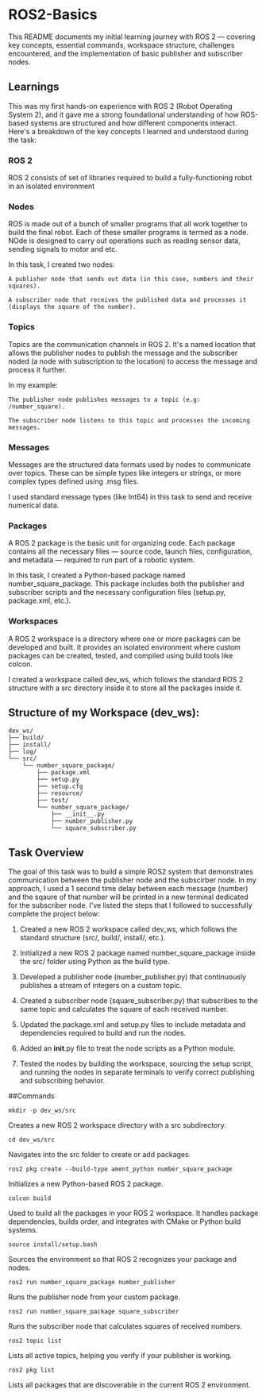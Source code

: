 # ROS2-Basics

This README documents my initial learning journey with ROS 2 — covering key concepts, essential commands, workspace structure, challenges encountered, and the implementation of basic publisher and subscriber nodes.

## Learnings

This was my first hands-on experience with ROS 2 (Robot Operating System 2), and it gave me a strong foundational understanding of how ROS-based systems are structured and how different components interact. Here's a breakdown of the key concepts I learned and understood during the task:

### ROS 2

ROS 2 consists of set of libraries required to build a fully-functioning robot in an isolated environment

### Nodes

ROS is made out of a bunch of smaller programs that all work together to build the final robot. Each of these smaller programs is termed as a node. NOde is designed to carry out operations such as reading sensor data, sending signals to motor and etc.

In this task, I created two nodes:

    A publisher node that sends out data (in this case, numbers and their squares).

    A subscriber node that receives the published data and processes it (displays the square of the number).

### Topics

Topics are the communication channels in ROS 2. It's a named location that allows the publisher nodes to publish the message and the subscriber noded (a node with subscription to the location) to access the message and process it further.

In my example:

    The publisher node publishes messages to a topic (e.g: /number_square).

    The subscriber node listens to this topic and processes the incoming messages.

### Messages

Messages are the structured data formats used by nodes to communicate over topics. These can be simple types like integers or strings, or more complex types defined using .msg files.

I used standard message types (like Int64) in this task to send and receive numerical data. 

### Packages

A ROS 2 package is the basic unit for organizing code. Each package contains all the necessary files — source code, launch files, configuration, and metadata — required to run part of a robotic system.

In this task, I created a Python-based package named number_square_package. This package includes both the publisher and subscriber scripts and the necessary configuration files (setup.py, package.xml, etc.).

### Workspaces

A ROS 2 workspace is a directory where one or more packages can be developed and built. It provides an isolated environment where custom packages can be created, tested, and compiled using build tools like colcon.

I created a workspace called dev_ws, which follows the standard ROS 2 structure with a src directory inside it to store all the packages inside it.

## Structure of my Workspace (dev_ws):

```
dev_ws/
├── build/
├── install/
├── log/
└── src/
    └── number_square_package/
        ├── package.xml
        ├── setup.py
        ├── setup.cfg
        ├── resource/
        ├── test/
        └── number_square_package/
            ├── __init__.py
            ├── number_publisher.py
            └── square_subscriber.py
```
## Task Overview

The goal of this task was to build a simple ROS2 system that demonstrates communication between the publisher node and the subscirber node. In my approach, I used a 1 second time delay between each message (number) and the sqaure of that number will be printed in a new terminal dedicated for the subscriber node. I've listed the steps that I followed to successfully complete the project below:

1. Created a new ROS 2 workspace called dev_ws, which follows the standard structure (src/, build/, install/, etc.).

2. Initialized a new ROS 2 package named number_square_package inside the src/ folder using Python as the build type.

3. Developed a publisher node (number_publisher.py) that continuously publishes a stream of integers on a custom topic.

4. Created a subscriber node (square_subscriber.py) that subscribes to the same topic and calculates the square of each received number.

5. Updated the package.xml and setup.py files to include metadata and dependencies required to build and run the nodes.

6. Added an __init__.py file to treat the node scripts as a Python module.

7. Tested the nodes by building the workspace, sourcing the setup script, and running the nodes in separate terminals to verify correct publishing and subscribing behavior.

##Commands

    mkdir -p dev_ws/src
Creates a new ROS 2 workspace directory with a src subdirectory.

    cd dev_ws/src
Navigates into the src folder to create or add packages.

    ros2 pkg create --build-type ament_python number_square_package
Initializes a new Python-based ROS 2 package.

    colcon build
Used to build all the packages in your ROS 2 workspace. It handles package dependencies, builds order, and integrates with CMake or Python build systems.

    source install/setup.bash
Sources the environment so that ROS 2 recognizes your package and nodes.

    ros2 run number_square_package number_publisher
Runs the publisher node from your custom package.

    ros2 run number_square_package square_subscriber
Runs the subscriber node that calculates squares of received numbers.

    ros2 topic list
Lists all active topics, helping you verify if your publisher is working.

    ros2 pkg list
Lists all packages that are discoverable in the current ROS 2 environment.


